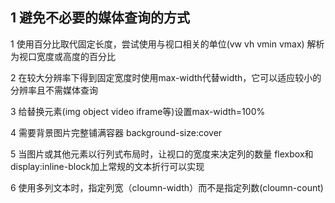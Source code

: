 ## 1 避免不必要的媒体查询的方式

1 使用百分比取代固定长度，尝试使用与视口相关的单位\(vw vh vmin vmax\) 解析为视口宽度或高度的百分比

2 在较大分辨率下得到固定宽度时使用max-width代替width，它可以适应较小的分辨率且不需媒体查询

3 给替换元素\(img object video iframe等\)设置max-width=100%

4 需要背景图片完整铺满容器 background-size:cover

5 当图片或其他元素以行列式布局时，让视口的宽度来决定列的数量 flexbox和 display:inline-block加上常规的文本折行可以实现

6 使用多列文本时，指定列宽（cloumn-width）而不是指定列数\(cloumn-count\)

